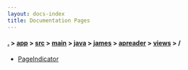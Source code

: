 ```yaml
---
layout: docs-index
title: Documentation Pages
---
```

#### [.](./../../../../../../../index) > [app](./../../../../../../index) > [src](./../../../../../index) > [main](./../../../../index) > [java](./../../../index) > [james](./../../index) > [apreader](./../index) > [views](./index) > **/**

- [PageIndicator](PageIndicator)
